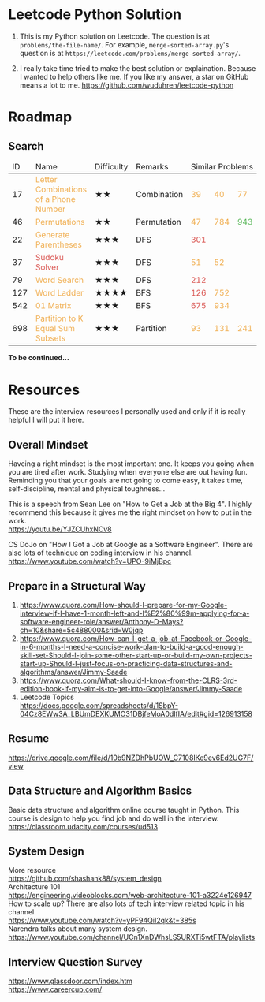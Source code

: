# Leetcode Python Solution
1. This is my Python solution on Leetcode. The question is at `problems/the-file-name/`. For example, `merge-sorted-array.py`'s question is at `https://leetcode.com/problems/merge-sorted-array/`.

2. I really take time tried to make the best solution or explaination. 
Because I wanted to help others like me. 
If you like my answer, a star on GitHub means a lot to me. 
https://github.com/wuduhren/leetcode-python

# Roadmap
## Search
<style>
    .hard {
        color: #d9534f;
    }
    .medium {
        color: #f0ad4e;
    }
    .easy {
        color: #5cb85c;
    }
</style>

<table>
<thead>
    <tr>
        <td>ID</td>
        <td>Name</td>
        <td>Difficulty</td>
        <td>Remarks</td>
        <td colspan="7">Similar Problems</td>
    <tr>
</thead>
<tbody>
    <tr>
        <td>17</td>
        <td><span class="medium" href="https://leetcode.com/problems/letter-combinations-of-a-phone-number">Letter Combinations of a Phone Number</span></td>
        <td>★★</td>
        <td>Combination</td>
        <td><span class="medium" href="https://leetcode.com/problems/combination-sum/">39</span></td>
        <td><span class="medium" href="https://leetcode.com/problems/combination-sum-ii/">40</span></td>
        <td><span class="medium" href="https://leetcode.com/problems/combinations/">77</span></td>
        <td><span class="medium" href="https://leetcode.com/problems/subsets/">78</span></td>
        <td><span class="medium" href="https://leetcode.com/problems/subsets-ii/">90</span></td>
        <td><span class="medium" href="https://leetcode.com/problems/combination-sum-iii/">216</span></td>
    </tr>
    <tr>
        <td>46</td>
        <td><span class="medium" href="https://leetcode.com/problems/permutations/">Permutations</span></td>
        <td>★★</td>
        <td>Permutation</td>
        <td><span class="medium" href="https://leetcode.com/problems/permutations-ii/">47</span></td>
        <td><span class="medium" href="https://leetcode.com/problems/letter-case-permutation/">784</span></td>
        <td><span class="easy" href="https://leetcode.com/problems/find-the-shortest-superstring">943</span></td>
        <td><span class="hard" href="https://leetcode.com/problems/number-of-squareful-arrays/">996</span></td>
        <td></td>
        <td></td>
    </tr>
    <tr>
        <td>22</td>
        <td><span class="medium" href="https://leetcode.com/problems/generate-parentheses/">Generate Parentheses</span></td>
        <td>★★★</td>
        <td>DFS</td>
        <td><span class="hard" href="https://leetcode.com/problems/remove-invalid-parentheses/">301</span></td>
        <td></td>
        <td></td>
        <td></td>
        <td></td>
        <td></td>
    </tr>
    <tr>
        <td>37</td>
        <td><span class="hard" href="https://leetcode.com/problems/sudoku-solver">Sudoku Solver</span></td>
        <td>★★★</td>
        <td>DFS</td>
        <td><span class="medium" href="https://leetcode.com/problems/n-queens">51</span></td>
        <td><span class="medium" href="https://leetcode.com/problems/n-queens-ii">52</span></td>
        <td></td>
        <td></td>
        <td></td>
        <td></td>
    </tr>
    <tr>
        <td>79</td>
        <td><span class="medium" href="https://leetcode.com/problems/word-search/">Word Search</td>
        <td>★★★</td>
        <td>DFS</td>
        <td class="hard" href="https://leetcode.com/problems/word-search-ii/submissions/">212</td>
        <td></td>
        <td></td>
        <td></td>
        <td></td>
        <td></td>
    </tr>
    <tr>
        <td>127</td>
        <td><span class="medium" href="https://leetcode.com/problems/word-ladder/">Word Ladder</span></td>
        <td>★★★★</td>
        <td>BFS</td>
        <td><span class="hard" href="https://leetcode.com/problems/word-ladder-ii/">126</span></td>
        <td><span class="medium" href="https://leetcode.com/problems/open-the-lock/">752</span></td>
        <td></td>
        <td></td>
        <td></td>
        <td></td>
    </tr>
    <tr>
        <td>542</td>
        <td><span class="medium" href="https://leetcode.com/problems/01-matrix/">01 Matrix</span></td>
        <td>★★★</td>
        <td>BFS</td>
        <td><span class="hard" href="https://leetcode.com/problems/cut-off-trees-for-golf-event/">675</span></td>
        <td><span class="medium" href="https://leetcode.com/problems/shortest-bridge/">934</span></td>
        <td></td>
        <td></td>
        <td></td>
        <td></td>
    </tr>
    <tr>
        <td>698</td>
        <td><span class="medium" href="https://leetcode.com/problems/01-matrix/">Partition to K Equal Sum Subsets</span></td>
        <td>★★★</td>
        <td>Partition</td>
        <td><span class="medium" href="https://leetcode.com/problems/restore-ip-addresses/">93</span></td>
        <td><span class="medium" href="https://leetcode.com/problems/palindrome-partitioning/">131</span></td>
        <td><span class="medium" href="https://leetcode.com/problems/different-ways-to-add-parentheses/">241</span></td>
        <td><span class="hard" href="https://leetcode.com/problems/expression-add-operators/">282</span></td>
        <td><span class="medium" href="https://leetcode.com/problems/split-array-into-fibonacci-sequence/">842</span></td>
        <td></td>
    </tr>
</tbody>
</table>


**To be continued...**

# Resources
These are the interview resources I personally used and only if it is really helpful I will put it here.

## Overall Mindset
Haveing a right mindset is the most important one. It keeps you going when you are tired after work. Studying when everyone else are out having fun. Reminding you that your goals are not going to come easy, it takes time, self-discipline, mental and physical toughness...

This is a speech from Sean Lee on "How to Get a Job at the Big 4". I highly recommend this because it gives me the right mindset on how to put in the work.  
<https://youtu.be/YJZCUhxNCv8>

CS DoJo on "How I Got a Job at Google as a Software Engineer". There are also lots of technique on coding interview in his channel.  
<https://www.youtube.com/watch?v=UPO-9iMjBpc>

## Prepare in a Structural Way
1. <https://www.quora.com/How-should-I-prepare-for-my-Google-interview-if-I-have-1-month-left-and-I%E2%80%99m-applying-for-a-software-engineer-role/answer/Anthony-D-Mays?ch=10&share=5c488000&srid=W0jqp>
2. <https://www.quora.com/How-can-I-get-a-job-at-Facebook-or-Google-in-6-months-I-need-a-concise-work-plan-to-build-a-good-enough-skill-set-Should-I-join-some-other-start-up-or-build-my-own-projects-start-up-Should-I-just-focus-on-practicing-data-structures-and-algorithms/answer/Jimmy-Saade>
3. <https://www.quora.com/What-should-I-know-from-the-CLRS-3rd-edition-book-if-my-aim-is-to-get-into-Google/answer/Jimmy-Saade>
4. Leetcode Topics  
<https://docs.google.com/spreadsheets/d/1SbpY-04Cz8EWw3A_LBUmDEXKUMO31DBjfeMoA0dlfIA/edit#gid=126913158>

## Resume
<https://drive.google.com/file/d/10b9NZDhPbUOW_C7108IKe9ev6Ed2UG7F/view>

## Data Structure and Algorithm Basics
Basic data structure and algorithm online course taught in Python. This course is design to help you find job and do well in the interview.  
<https://classroom.udacity.com/courses/ud513>

## System Design
More resource  
<https://github.com/shashank88/system_design>  
Architecture 101  
<https://engineering.videoblocks.com/web-architecture-101-a3224e126947>  
How to scale up? There are also lots of tech interview related topic in his channel.  
<https://www.youtube.com/watch?v=yPF94QiI2qk&t=385s>  
Narendra talks about many system design.
<https://www.youtube.com/channel/UCn1XnDWhsLS5URXTi5wtFTA/playlists>

## Interview Question Survey
<https://www.glassdoor.com/index.htm>  
<https://www.careercup.com/>

